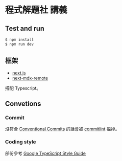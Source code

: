 # 程式解題社 講義

## Test and run

```bash
$ npm install
$ npm run dev
```

## 框架
+ [next.js](https://nextjs.org/)
+ [next-mdx-remote](https://github.com/hashicorp/next-mdx-remote)

搭配 Typescript。

## Convetions
### Commit
沒符合 [Conventional Commits](https://www.conventionalcommits.org/en/v1.0.0/) 的話會被 [commitlint](https://commitlint.js.org) 擋掉。

### Coding style
部份參考 [Google TypeScript Style Guide](https://google.github.io/styleguide/tsguide.html)